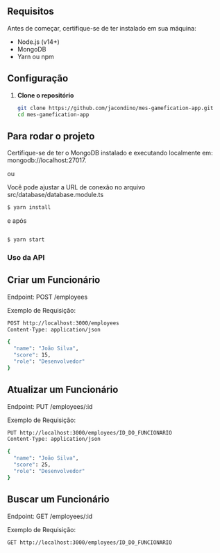 ## Requisitos

Antes de começar, certifique-se de ter instalado em sua máquina:

- Node.js (v14+)
- MongoDB
- Yarn ou npm

## Configuração

1. **Clone o repositório**

   ```bash
   git clone https://github.com/jacondino/mes-gamefication-app.git
   cd mes-gamefication-app
   ```

## Para rodar o projeto

Certifique-se de ter o MongoDB instalado e executando localmente em:
mongodb://localhost:27017.

ou

Você pode ajustar a URL de conexão no arquivo src/database/database.module.ts

```bash
$ yarn install

```

e após

```bash

$ yarn start

```
### Uso da API

## Criar um Funcionário
Endpoint: POST /employees

Exemplo de Requisição:
```bash
POST http://localhost:3000/employees
Content-Type: application/json

{
  "name": "João Silva",
  "score": 15,
  "role": "Desenvolvedor"
}
```

## Atualizar um Funcionário
Endpoint: PUT /employees/:id

Exemplo de Requisição:
```bash
PUT http://localhost:3000/employees/ID_DO_FUNCIONARIO
Content-Type: application/json

{
  "name": "João Silva",
  "score": 25,
  "role": "Desenvolvedor"
}
```

## Buscar um Funcionário
Endpoint: GET /employees/:id

Exemplo de Requisição:
```bash
GET http://localhost:3000/employees/ID_DO_FUNCIONARIO
```
